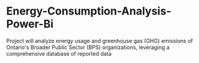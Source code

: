 # Energy-Consumption-Analysis-Power-Bi
Project will analyze energy usage and greenhouse gas (GHG) emissions of Ontario's Broader Public Sector (BPS) organizations, leveraging a comprehensive database of reported data
